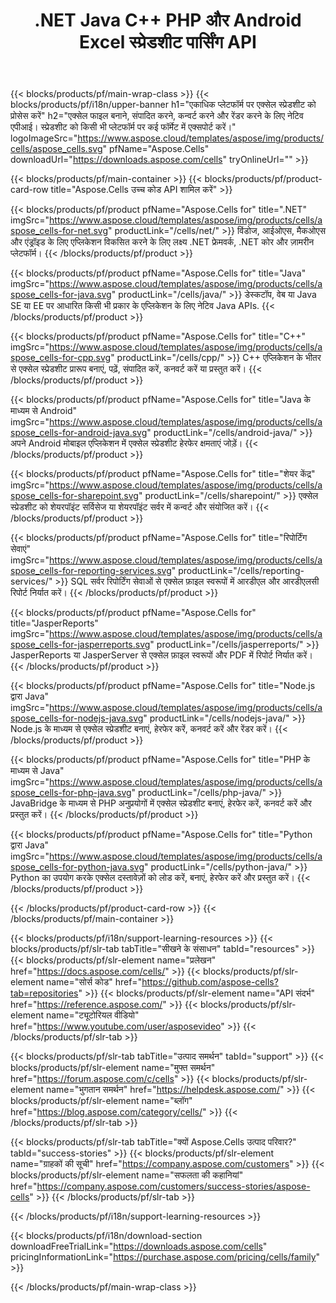 ﻿---
title: .NET Java C++ PHP और Android Excel स्प्रेडशीट पार्सिंग API 
weight: 10
url: /hi/family
description: .NET Java C++ Android और SharePoint ऐप्स में Microsoft Excel फ़ाइलों को पढ़ने और उनमें हेरफेर करने के लिए पुस्तकालय। SSRS और JasperReports में वर्कशीट निर्यात करें
---
{{< blocks/products/pf/main-wrap-class >}}
{{< blocks/products/pf/i18n/upper-banner h1="एकाधिक प्लेटफॉर्म पर एक्सेल स्प्रेडशीट को प्रोसेस करें" h2="एक्सेल फाइल बनाने, संपादित करने, कन्वर्ट करने और रेंडर करने के लिए नेटिव एपीआई। स्प्रेडशीट को किसी भी प्लेटफॉर्म पर कई फॉर्मेट में एक्सपोर्ट करें।" logoImageSrc="https://www.aspose.cloud/templates/aspose/img/products/cells/aspose_cells.svg" pfName="Aspose.Cells" downloadUrl="https://downloads.aspose.com/cells" tryOnlineUrl="" >}}

{{< blocks/products/pf/main-container >}}
{{< blocks/products/pf/product-card-row title="Aspose.Cells उच्च कोड API शामिल करें" >}}

{{< blocks/products/pf/product pfName="Aspose.Cells for" title=".NET" imgSrc="https://www.aspose.cloud/templates/aspose/img/products/cells/aspose_cells-for-net.svg" productLink="/cells/net/" >}}
विंडोज, आईओएस, मैकओएस और एंड्रॉइड के लिए एप्लिकेशन विकसित करने के लिए लक्ष्य .NET फ्रेमवर्क, .NET कोर और ज़ामरीन प्लेटफॉर्म।
{{< /blocks/products/pf/product >}}

{{< blocks/products/pf/product pfName="Aspose.Cells for" title="Java" imgSrc="https://www.aspose.cloud/templates/aspose/img/products/cells/aspose_cells-for-java.svg" productLink="/cells/java/" >}}
डेस्कटॉप, वेब या Java SE या EE पर आधारित किसी भी प्रकार के एप्लिकेशन के लिए नेटिव Java APIs.
{{< /blocks/products/pf/product >}}

{{< blocks/products/pf/product pfName="Aspose.Cells for" title="C++" imgSrc="https://www.aspose.cloud/templates/aspose/img/products/cells/aspose_cells-for-cpp.svg" productLink="/cells/cpp/" >}}
C++ एप्लिकेशन के भीतर से एक्सेल स्प्रेडशीट प्रारूप बनाएं, पढ़ें, संपादित करें, कनवर्ट करें या प्रस्तुत करें।
{{< /blocks/products/pf/product >}}

{{< blocks/products/pf/product pfName="Aspose.Cells for" title="Java के माध्यम से Android" imgSrc="https://www.aspose.cloud/templates/aspose/img/products/cells/aspose_cells-for-android-java.svg" productLink="/cells/android-java/" >}}
अपने Android मोबाइल एप्लिकेशन में एक्सेल स्प्रेडशीट हेरफेर क्षमताएं जोड़ें।
{{< /blocks/products/pf/product >}}

{{< blocks/products/pf/product pfName="Aspose.Cells for" title="शेयर केंद्र" imgSrc="https://www.aspose.cloud/templates/aspose/img/products/cells/aspose_cells-for-sharepoint.svg" productLink="/cells/sharepoint/" >}}
एक्सेल स्प्रेडशीट को शेयरपॉइंट सर्विसेज या शेयरपॉइंट सर्वर में कन्वर्ट और संयोजित करें।
{{< /blocks/products/pf/product >}}

{{< blocks/products/pf/product pfName="Aspose.Cells for" title="रिपोर्टिंग सेवाएं" imgSrc="https://www.aspose.cloud/templates/aspose/img/products/cells/aspose_cells-for-reporting-services.svg" productLink="/cells/reporting-services/" >}}
SQL सर्वर रिपोर्टिंग सेवाओं से एक्सेल फ़ाइल स्वरूपों में आरडीएल और आरडीएलसी रिपोर्ट निर्यात करें।
{{< /blocks/products/pf/product >}}

{{< blocks/products/pf/product pfName="Aspose.Cells for" title="JasperReports" imgSrc="https://www.aspose.cloud/templates/aspose/img/products/cells/aspose_cells-for-jasperreports.svg" productLink="/cells/jasperreports/" >}}
JasperReports या JasperServer से एक्सेल फ़ाइल स्वरूपों और PDF में रिपोर्ट निर्यात करें।
{{< /blocks/products/pf/product >}}

{{< blocks/products/pf/product pfName="Aspose.Cells for" title="Node.js द्वारा Java" imgSrc="https://www.aspose.cloud/templates/aspose/img/products/cells/aspose_cells-for-nodejs-java.svg" productLink="/cells/nodejs-java/" >}}
Node.js के माध्यम से एक्सेल स्प्रेडशीट बनाएं, हेरफेर करें, कनवर्ट करें और रेंडर करें।
{{< /blocks/products/pf/product >}}

{{< blocks/products/pf/product pfName="Aspose.Cells for" title="PHP के माध्यम से Java" imgSrc="https://www.aspose.cloud/templates/aspose/img/products/cells/aspose_cells-for-php-java.svg" productLink="/cells/php-java/" >}}
JavaBridge के माध्यम से PHP अनुप्रयोगों में एक्सेल स्प्रेडशीट बनाएं, हेरफेर करें, कनवर्ट करें और प्रस्तुत करें।
{{< /blocks/products/pf/product >}}

{{< blocks/products/pf/product pfName="Aspose.Cells for" title="Python द्वारा Java" imgSrc="https://www.aspose.cloud/templates/aspose/img/products/cells/aspose_cells-for-python-java.svg" productLink="/cells/python-java/" >}}
Python का उपयोग करके एक्सेल दस्तावेज़ों को लोड करें, बनाएं, हेरफेर करें और प्रस्तुत करें।
{{< /blocks/products/pf/product >}}

{{< /blocks/products/pf/product-card-row >}}
{{< /blocks/products/pf/main-container >}}

{{< blocks/products/pf/i18n/support-learning-resources >}}
{{< blocks/products/pf/slr-tab tabTitle="सीखने के संसाधन" tabId="resources" >}}
{{< blocks/products/pf/slr-element name="प्रलेखन" href="https://docs.aspose.com/cells/" >}}
{{< blocks/products/pf/slr-element name="सोर्स कोड" href="https://github.com/aspose-cells?tab=repositories" >}}
{{< blocks/products/pf/slr-element name="API संदर्भ" href="https://reference.aspose.com/" >}}
{{< blocks/products/pf/slr-element name="ट्यूटोरियल वीडियो" href="https://www.youtube.com/user/asposevideo" >}}
{{< /blocks/products/pf/slr-tab >}}

{{< blocks/products/pf/slr-tab tabTitle="उत्पाद समर्थन" tabId="support" >}}
{{< blocks/products/pf/slr-element name="मुफ्त समर्थन" href="https://forum.aspose.com/c/cells" >}}
{{< blocks/products/pf/slr-element name="भुगतान समर्थन" href="https://helpdesk.aspose.com/" >}}
{{< blocks/products/pf/slr-element name="ब्लॉग" href="https://blog.aspose.com/category/cells/" >}}
{{< /blocks/products/pf/slr-tab >}}

{{< blocks/products/pf/slr-tab tabTitle="क्यों Aspose.Cells उत्पाद परिवार?" tabId="success-stories" >}}
{{< blocks/products/pf/slr-element name="ग्राहकों की सूची" href="https://company.aspose.com/customers" >}}
{{< blocks/products/pf/slr-element name="सफलता की कहानियां" href="https://company.aspose.com/customers/success-stories/aspose-cells" >}}
{{< /blocks/products/pf/slr-tab >}}

{{< /blocks/products/pf/i18n/support-learning-resources >}}

{{< blocks/products/pf/i18n/download-section downloadFreeTrialLink="https://downloads.aspose.com/cells" pricingInformationLink="https://purchase.aspose.com/pricing/cells/family" >}}

{{< /blocks/products/pf/main-wrap-class >}}